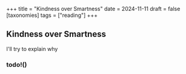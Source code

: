 +++
title = "Kindness over Smartness"
date = 2024-11-11
draft = false
[taxonomies]
tags = ["reading"]
+++

## Kindness over Smartness

I'll try to explain why


### todo!()
